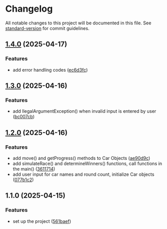 # Changelog

All notable changes to this project will be documented in this file. See [standard-version](https://github.com/conventional-changelog/standard-version) for commit guidelines.

## [1.4.0](https://github.com/kimpeter2018/kotlin-racingcar-precourse/compare/v1.3.0...v1.4.0) (2025-04-17)


### Features

* add error handling codes ([ec6d3fc](https://github.com/kimpeter2018/kotlin-racingcar-precourse/commit/ec6d3fce4a81275df04755790845a9eafb1d23d1))

## [1.3.0](https://github.com/kimpeter2018/kotlin-racingcar-precourse/compare/v1.2.0...v1.3.0) (2025-04-16)


### Features

* add llegalArgumentException() when invalid input is entered by user ([bc007cb](https://github.com/kimpeter2018/kotlin-racingcar-precourse/commit/bc007cbd288db8d69144f1b0a38b6d38c4a5e851))

## [1.2.0](https://github.com/kimpeter2018/kotlin-racingcar-precourse/compare/v1.1.0...v1.2.0) (2025-04-16)


### Features

* add move() and getProgress() methods to Car Objects ([ae90d9c](https://github.com/kimpeter2018/kotlin-racingcar-precourse/commit/ae90d9cf2ab46fbc42cc9d00ed1cee29458876f3))
* add simulateRace() and determineWinners() functions, call functions in the main() ([3611714](https://github.com/kimpeter2018/kotlin-racingcar-precourse/commit/36117142ada5fade971174d635a48140354b2e81))
* add user input for car names and round count, initialize Car objects ([077b1c2](https://github.com/kimpeter2018/kotlin-racingcar-precourse/commit/077b1c221eba0550c76ff69629d472cc35896333))

## 1.1.0 (2025-04-15)


### Features

* set up the project ([561baef](https://github.com/kimpeter2018/kotlin-racingcar-precourse/commit/561baefd83c1e288e06d7f00f644ba99bd04fd7e))
